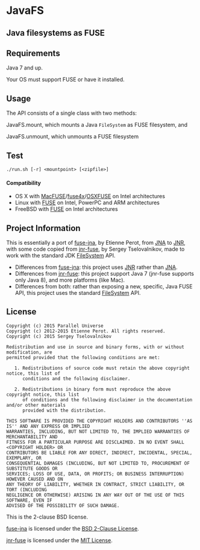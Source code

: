 # JavaFS
## Java filesystems as FUSE

## Requirements

Java 7 and up.

Your OS must support FUSE or have it installed.

## Usage

The API consists of a single class with two methods: 

JavaFS.mount, which mounts a Java `FileSystem` as FUSE filesystem, and

JavaFS.unmount, which unmounts a FUSE filesystem

## Test

```
./run.sh [-r] <mountpoint> [<zipfile>]
```

#### Compatibility

* OS X with [MacFUSE]/[fuse4x]/[OSXFUSE] on Intel architectures
* Linux with [FUSE][Linux-Fuse] on Intel, PowerPC and ARM architectures
* FreeBSD with [FUSE][FreeBSD-Fuse] on Intel architectures

## Project Information

This is essentially a port of [fuse-jna], by Etienne Perot, from [JNA] to [JNR],
with some code copied from [jnr-fuse], by Sergey Tselovalnikov, made to work with the standard JDK [FileSystem] API.

* Differences from [fuse-jna]: this project uses [JNR] rather than [JNA].
* Differences from [jnr-fuse]: this project support Java 7 (jnr-fuse supports only Java 8), and more platforms (like Mac).
* Differences from both: rather than exposing a new, specific, Java FUSE API, this project uses the standard [FileSystem] API.

## License

```
Copyright (c) 2015 Parallel Universe
Copyright (c) 2012-2015 Etienne Perot. All rights reserved.
Copyright (c) 2015 Sergey Tselovalnikov

Redistribution and use in source and binary forms, with or without modification, are
permitted provided that the following conditions are met:

   1. Redistributions of source code must retain the above copyright notice, this list of
      conditions and the following disclaimer.

   2. Redistributions in binary form must reproduce the above copyright notice, this list
      of conditions and the following disclaimer in the documentation and/or other materials
      provided with the distribution.

THIS SOFTWARE IS PROVIDED THE COPYRIGHT HOLDERS AND CONTRIBUTORS ''AS IS'' AND ANY EXPRESS OR IMPLIED
WARRANTIES, INCLUDING, BUT NOT LIMITED TO, THE IMPLIED WARRANTIES OF MERCHANTABILITY AND
FITNESS FOR A PARTICULAR PURPOSE ARE DISCLAIMED. IN NO EVENT SHALL <COPYRIGHT HOLDER> OR
CONTRIBUTORS BE LIABLE FOR ANY DIRECT, INDIRECT, INCIDENTAL, SPECIAL, EXEMPLARY, OR
CONSEQUENTIAL DAMAGES (INCLUDING, BUT NOT LIMITED TO, PROCUREMENT OF SUBSTITUTE GOODS OR
SERVICES; LOSS OF USE, DATA, OR PROFITS; OR BUSINESS INTERRUPTION) HOWEVER CAUSED AND ON
ANY THEORY OF LIABILITY, WHETHER IN CONTRACT, STRICT LIABILITY, OR TORT (INCLUDING
NEGLIGENCE OR OTHERWISE) ARISING IN ANY WAY OUT OF THE USE OF THIS SOFTWARE, EVEN IF
ADVISED OF THE POSSIBILITY OF SUCH DAMAGE.
```

This is the 2-clause BSD license.

[fuse-jna] is licensed under the [BSD 2-Clause License].

[jnr-fuse] is licensed under the [MIT License].


[fuse-jna]: https://github.com/EtiennePerot/fuse-jna
[jnr-fuse]: https://github.com/SerCeMan/jnr-fuse
[FileSystem]: http://docs.oracle.com/javase/7/docs/api/java/nio/file/FileSystems.html
[JNA]: https://github.com/java-native-access/jna
[JNR]: https://github.com/jnr
[MacFUSE]: http://code.google.com/p/macfuse/
[fuse4x]: http://fuse4x.org/
[OSXFUSE]: http://osxfuse.github.com/
[Linux-FUSE]: http://fuse.sourceforge.net/
[FreeBSD-FUSE]: http://wiki.freebsd.org/FuseFilesystem
[BSD 2-Clause License]: http://www.opensource.org/licenses/bsd-license
[MIT License]: http://opensource.org/licenses/MIT